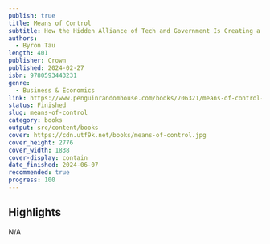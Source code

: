 ```yaml
---
publish: true
title: Means of Control
subtitle: How the Hidden Alliance of Tech and Government Is Creating a New American Surveillance State
authors:
  - Byron Tau
length: 401
publisher: Crown
published: 2024-02-27
isbn: 9780593443231
genre:
  - Business & Economics
link: https://www.penguinrandomhouse.com/books/706321/means-of-control-by-byron-tau/
status: Finished
slug: means-of-control
category: books
output: src/content/books
cover: https://cdn.utf9k.net/books/means-of-control.jpg
cover_height: 2776
cover_width: 1838
cover-display: contain
date_finished: 2024-06-07
recommended: true
progress: 100
---
```

## Highlights

N/A